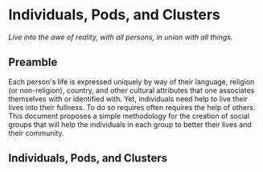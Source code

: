 # Individuals, Pods, and Clusters

_Live into the awe of reality, with all persons, in union with all things._

## Preamble

Each person's life is expressed uniquely by way of their language, religion (or non-religion), country, and other cultural attributes that one associates themselves with or identified with. Yet, individuals need help to live their lives into their fullness. To do so requires often requires the help of others. This document proposes a simple methodology for the creation of social groups that will help the individuals in each group to better their lives and their community.

## Individuals, Pods, and Clusters

